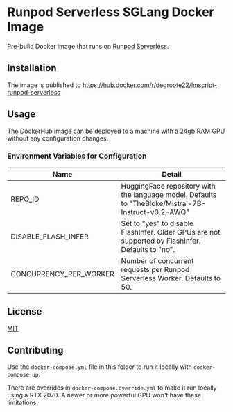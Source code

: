 # Runpod Serverless SGLang Docker Image

Pre-build Docker image that runs on
[Runpod Serverless](https://www.runpod.io/serverless-gpu).

## Installation

The image is published to
https://hub.docker.com/r/degroote22/lmscript-runpod-serverless

## Usage

The DockerHub image can be deployed to a machine with a 24gb RAM GPU without any
configuration changes.

### Environment Variables for Configuration

| Name                   | Detail                                                                                              |
| ---------------------- | --------------------------------------------------------------------------------------------------- |
| REPO_ID                | HuggingFace repository with the language model. Defaults to "TheBloke/Mistral-7B-Instruct-v0.2-AWQ" |
| DISABLE_FLASH_INFER    | Set to "yes" to disable FlashInfer. Older GPUs are not supported by FlashInfer. Defaults to "no".   |
| CONCURRENCY_PER_WORKER | Number of concurrent requests per Runpod Serverless Worker. Defaults to 50.                         |

## License

[MIT](https://choosealicense.com/licenses/mit/)

## Contributing

Use the `docker-compose.yml` file in this folder to run it locally with
`docker-compose up`.

There are overrides in `docker-compose.override.yml` to make it run locally
using a RTX 2070. A newer or more powerful GPU won't have these limitations.
